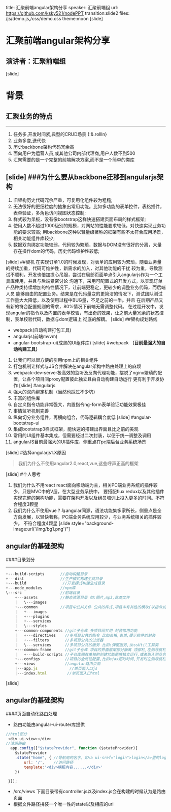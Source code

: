 title:  汇聚前端angular架构分享
speaker: 汇聚前端组
url: https://github.com/ksky521/nodePPT
transition:slide2
files: /js/demo.js,/css/demo.css
theme:moon
[slide]

#  汇聚前端angular架构分享
## 演讲者：汇聚前端组

[slide]

# 背景
## 汇聚业务的特点

----

1. 任务多,开发时间紧,典型的CRUD场景 {:&.rollIn}
2. 业务多变,迭代快
3. 历史backbone架构代码冗余高
4. 面向用户为运营人员,或其他公司内部代理商,用户人数不到500
5. 汇聚需要的是一个完整的前端解决方案,而不是一个简单的类库

[slide]
###为什么要从backbone迁移到angularjs架构
----

1. 旧架构历史代码冗余严重，可复用化组件较为粗糙;
2. 无法很好的更细粒度的抽象出常用功能。比如多功能的表单控件，表格插件，表单验证，多角色访问视图状态控制;
3. 样式较为呆板，没有像bootstrap这样快速搭建页面布局的样式框架;
4. 使用人数不超过1000级别的规模，对网站的性能要求较低，对快速实现业务功能的要求较高;
     用backbone这种以轻量级著称的框架有些不太符合应用场景，相关功能组件库较少;
5. 数据双向绑定功能较弱，代码较为繁琐，数据与DOM没有很好的分离，大量存在操作dom的代码，历史代码维护性较低;

[slide]
 ##契机
            在实现订单1.0的时候发现，对表单的应用较为繁琐，随着业务量的持续加重，代码可维护性，新需求的加入，对其他功能的干扰
        较为重，导致测试不顺利，开发也倍加提心吊胆，尝试在局部页面单点引入angularjs作为一个工具库使用，并且与后端紧密讨论
        沟通下，采用可配置式的开发方式，以实现订单产品种类持续增加的特性情况下，让前端更稳定，更较少的调整业务代码，而后端人员
        能够自由的配置业务。结果是在代码量变的更简洁的情况下，测试团队测试工作量大大降低，以及使用过程中BUG量，不足之前的一半。并且
        在后期产品又有新的符合配置规则的需求，80%情况下前端无需调整代码。
        在过程开发中，发现angular的指令以及内置的表单校验，有出奇的效果，让之前大量冗余的状态控制，表单校验代码，数据与dom逻辑上
        彻底的解耦。
[slide]
##架构规划路线
* webpack(自动构建打包工具)
* angularjs(前端mvvm)
* angular-bootstrap-ui(成熟的UI组件库)
[slide]
#webpack
**（目前最强大的自动构建工具）**
1. 让我们可以很方便的引用npm上的相关组件
2. 打包机制让样式与JS合并解决在angular架构中路由处理上的麻烦
3. webpack-dev-server极高效的监听及反向代理功能，摆脱了nginx繁琐的配置，让各个项目间proxy配置彼此独立且由自动构建自动运行
        更有利于开发协作
[slide]
#angularjs
1. 强大的双向绑定机制（当然也踩过不少坑）
2. 丰富的组件库
3. 自定义指令功能非常强大，内置指令ng-form表单验证功能效果极佳
4. 事情监听机制完善
5. 纵向切分业务组件，再横向组合，代码逻辑耦合度低
[slide]
#angular-bootstrap-ui
1. 集成bootstrap3样式框架，能快速的搭建出界面且比之前的美观
2. 常用的UI组件基本集成，但需要经过二次封装，以便于统一调整及调用
3. angularJS目前最强大的UI插件库，侧重点在pc端后台业务系统场景

[slide]
#选择angularjs1.X原因
>  我们为什么不使用angular2.0,react,vue,这些呼声正高的框架

[slide]
#个人思考
1. 我们为什么不用react
   react面向移动端为主，相关PC端业务系统的插件较少，只是MVC中的V层，在大型业务系统中，
        要搭配flux redux以及其他插件实现完整的架构功能，需要在架构开发以及组员培训上投入更多的时间。不符合程度3颗星
2. 我们为什么不使用vue   ?
   与angular同源，语法功能集多家所长，侧重点是全方向发展，以轻快著称，PC端业务系统应用较少，与业务系统相关的插件较少。
         不符合程度4颗星
[slide style="background-image:url('/img/bg1.png')"]

## angular的基础架构 

####目录划分   

----
```javascript
+---build-scripts       //自动构建目录
+---dist                //生产模式构建生成目录
+---build                //开发模式构建生成目录
+---node_modules        //npm库
\---src                 //前端目录
    +---assets          //静态资源目录 如:图片,mp3,此类文件
    |   \---images 
    +---common          //项目中公共文件 公共的样式,项目中有共性的模块(以指令或者服务的方式)
    |   +---images
    |   +---plugins 
    |   +---services
    |   \---styles
    +---common-components //git子仓库 多项目间共用 封装常用功能
    |   +---directives    //多项目公共的指令 比如表格,表单,提示控件的封装
    |   +---filters       //多项目公共的过滤器
    |   \---services      //多项目公共的服务 比如:弹窗服务,ibssUtil工具类
    +---common-frame      //git子仓库 项目的界面框架部分抽离 顶部栏,左侧导航栏,登录退出等  
    |   +---build-scripts //子仓库拥有单独的创建功能能够独立运行,或者嵌入到业务项目中 
    +---configs           //项目的全局性配置,比如ajax超时时间,开发时左侧导航栏菜单
    +---views             //angular路由页面
    |---app.js              //单页面入口js
    |---index.html         //单页面入口html
```

[slide]

## angular的基础架构  
####页面自动化路由处理
* 路由功能由angular-ui-router库提供
```javascript
//html部分
 <div ui-view></div>
//注册路由
  app.config(["$stateProvider", function ($stateProvider){       
    $stateProvider     
    .state("home", { //导航用的名字，如<a ui-sref="login">login</a>里的login
        url: '/',    //访问路径 
        template:'<div>模板内容......</div>'
    })      

 }]);
```
* /src/views   下面目录带有controller.js以及index.js会在构建的时候认为是路由页面
* 根据文件路径拼装一个唯一性的state以及相应的url
